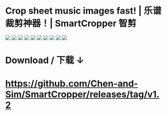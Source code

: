 # Crop sheet music images fast! | 乐谱裁剪神器！| SmartCropper 智剪
![](user-guide-images/cn-01.png)
![](user-guide-images/cn-02.png)
![](user-guide-images/cn-03.png)
![](user-guide-images/cn-04.png)
![](user-guide-images/cn-05.png)
![](user-guide-images/cn-06.png)
![](user-guide-images/cn-07.png)
![](user-guide-images/cn-08.png)
![](user-guide-images/cn-09.png)
![](user-guide-images/cn-10.png)

# Download / 下载 ↓
# https://github.com/Chen-and-Sim/SmartCropper/releases/tag/v1.2
